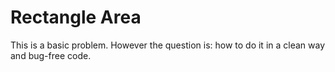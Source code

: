# Rectangle Area

This is a basic problem. However the question is: how to do it in a clean way and bug-free code.

